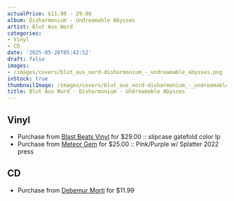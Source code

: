 ```yaml
---
actualPrice: $11.99 - 29.00
album: Disharmonium - Undreamable Abysses
artist: Blut Aus Nord
categories:
- Vinyl
- CD
date: '2025-05-28T05:42:52'
draft: false
images:
- /images/covers/blut_aus_nord-disharmonium_-_undreamable_abysses.png
inStock: true
thumbnailImage: /images/covers/blut_aus_nord-disharmonium_-_undreamable_abysses-thumb.png
title: Blut Aus Nord - Disharmonium - Undreamable Abysses
---
```


## Vinyl
* Purchase from [Blast Beats Vinyl](https://blastbeatsvinyl.com/products/blut-aus-nord-disharmonium-undreamable-abysses-slipcase-gatefold-color-lp) for $29.00 :: slipcase gatefold color lp
* Purchase from [Meteor Gem](https://meteor-gem.com/products/used-blut-aus-nord-disharmonium-undreamable-abysses-lp) for $25.00 :: Pink/Purple w/ Splatter 2022 press
## CD
* Purchase from [Debemur Morti](https://debemurmorti.aisamerch.com/item/107224) for $11.99
